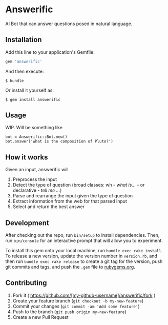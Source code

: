 # Answerific

AI Bot that can answer questions posed in natural language.

## Installation

Add this line to your application's Gemfile:

```ruby
gem 'answerific'
```

And then execute:

    $ bundle

Or install it yourself as:

    $ gem install answerific

## Usage

WIP. Will be something like

    bot = Answerific::Bot.new()
    bot.answer('what is the composition of Pluto?')

## How it works

Given an input, answerific will

1. Preprocess the input
2. Detect the type of question (broad classes: wh - *what is...* - or declarative - *tell me ...*)
3. Parse and rearrange the input given the type of question
4. Extract information from the web for that parsed input
5. Select and return the best answer

## Development

After checking out the repo, run `bin/setup` to install dependencies. Then, run `bin/console` for an interactive prompt that will allow you to experiment.

To install this gem onto your local machine, run `bundle exec rake install`. To release a new version, update the version number in `version.rb`, and then run `bundle exec rake release` to create a git tag for the version, push git commits and tags, and push the `.gem` file to [rubygems.org](https://rubygems.org).

## Contributing

1. Fork it ( https://github.com/[my-github-username]/answerific/fork )
2. Create your feature branch (`git checkout -b my-new-feature`)
3. Commit your changes (`git commit -am 'Add some feature'`)
4. Push to the branch (`git push origin my-new-feature`)
5. Create a new Pull Request
